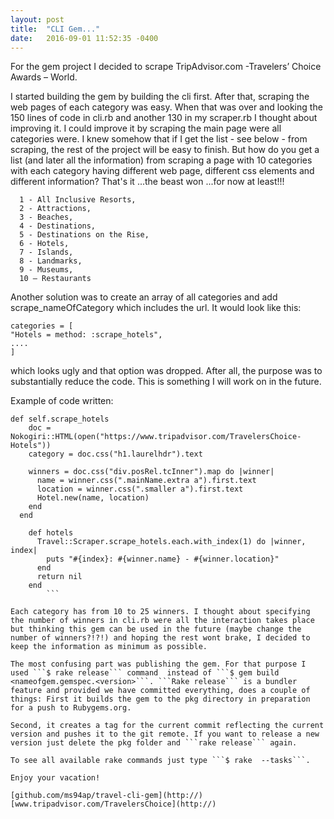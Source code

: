 ```yaml
---
layout: post
title:  "CLI Gem..."
date:   2016-09-01 11:52:35 -0400
---
```



For the gem project I decided to scrape TripAdvisor.com -Travelers’ Choice Awards – World. 

I started building the gem by building the cli first. After that, scraping the web pages of each category was easy. When that was over and looking the 150 lines of code in cli.rb and another 130 in my scraper.rb I thought about improving it. I could improve it by scraping the main page were all categories were. I knew somehow that if I get the list - see below - from scraping, the rest of the project will be easy to finish. But how do you get a list (and later all the information) from scraping  a page with 10 categories with each category having different web page, different css elements and different information? That's it ...the beast won ...for now at least!!!

      1 - All Inclusive Resorts,
      2 - Attractions,
      3 - Beaches,
      4 - Destinations,
      5 - Destinations on the Rise,
      6 - Hotels,
      7 - Islands,
      8 - Landmarks,
      9 - Museums,
      10 – Restaurants

Another solution was to create an array of all categories and add  scrape_nameOfCategory which includes the url. It would look like this:

```
categories = [
"Hotels = method: :scrape_hotels",
....
]
```
which looks ugly and that option was dropped. After all, the purpose was to substantially reduce the code. This is something I will work on in the future.

Example of code written:

```
def self.scrape_hotels
    doc = Nokogiri::HTML(open("https://www.tripadvisor.com/TravelersChoice-Hotels"))
    category = doc.css("h1.laurelhdr").text

    winners = doc.css("div.posRel.tcInner").map do |winner|
      name = winner.css(".mainName.extra a").first.text
      location = winner.css(".smaller a").first.text
      Hotel.new(name, location)
    end
  end
```

```
    def hotels
      Travel::Scraper.scrape_hotels.each.with_index(1) do |winner, index|
        puts "#{index}: #{winner.name} - #{winner.location}"
      end
      return nil
    end
		```

Each category has from 10 to 25 winners. I thought about specifying the number of winners in cli.rb were all the interaction takes place but thinking this gem can be used in the future (maybe change the number of winners?!?!) and hoping the rest wont brake, I decided to keep the information as minimum as possible. 

The most confusing part was publishing the gem. For that purpose I used ```$ rake release``` command  instead of ```$ gem build <nameofgem.gemspec.<version>```. ```Rake release``` is a bundler feature and provided we have committed everything, does a couple of things: First it builds the gem to the pkg directory in preparation for a push to Rubygems.org.

Second, it creates a tag for the current commit reflecting the current version and pushes it to the git remote. If you want to release a new version just delete the pkg folder and ```rake release``` again.

To see all available rake commands just type ```$ rake  --tasks```.

Enjoy your vacation!

[github.com/ms94ap/travel-cli-gem](http://)
[www.tripadvisor.com/TravelersChoice](http://)



